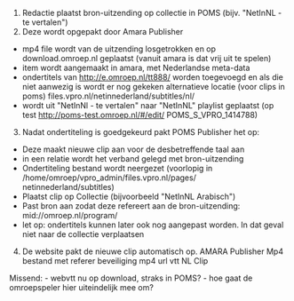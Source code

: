 1. Redactie plaatst bron-uitzending op collectie in POMS (bijv. "NetInNL - te vertalen")
2. Deze wordt opgepakt door Amara Publisher
- mp4 file wordt van de uitzending losgetrokken en op download.omroep.nl geplaatst (vanuit amara is dat
vrij uit te spelen)
- item wordt aangemaakt in amara, met Nederlandse meta-data
- ondertitels van http://e.omroep.nl/tt888/<prid> worden toegevoegd en als die niet aanwezig is wordt er nog
gekeken alternatieve locatie (voor clips in poms) files.vpro.nl/netinnederland/subtitles/nl/
- wordt uit "NetInNl - te vertalen" naar "NetInNL" playlist geplaatst (op test http://poms-test.omroep.nl/#/edit/
POMS_S_VPRO_1414788)
3. Nadat ondertiteling is goedgekeurd pakt POMS Publisher het op:
- Deze maakt nieuwe clip aan voor de desbetreffende taal aan
- in een relatie wordt het verband gelegd met bron-uitzending
- Ondertiteling bestand wordt neergezet (voorlopig in /home/omroep/vpro_admin/files.vpro.nl/pages/
netinnederland/subtitles)
- Plaatst clip op Collectie (bijvoorbeeld "NetInNL Arabisch")
- Past bron aan zodat deze refereert aan de bron-uitzending: mid://omroep.nl/program/<mid>
- let op: ondertitels kunnen later ook nog aangepast worden. In dat geval niet naar de collectie verplaatsen
4. De website pakt de nieuwe clip automatisch op.
AMARA
Publisher
Mp4
bestand
met referer
beveiliging
mp4 url
vtt NL
Clip
<MID3>
<taal 2>
<webvtt 2>
Missend:
- webvtt nu op download, straks in POMS?
- hoe gaat de omroepspeler hier uiteindelijk mee om?